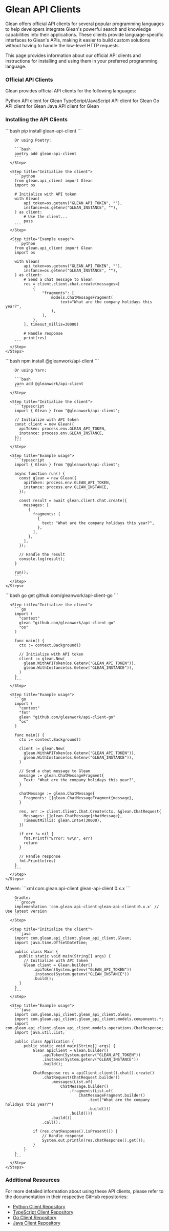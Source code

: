 # Glean API Clients

Glean offers official API clients for several popular programming languages to help developers integrate Glean's powerful search and knowledge capabilities into their applications. These clients provide language-specific interfaces to Glean's APIs, making it easier to build custom solutions without having to handle the low-level HTTP requests.

This page provides information about our official API clients and instructions for installing and using them in your preferred programming language.

### Official API Clients

Glean provides official API clients for the following languages:

<CardGroup cols={2}>
  <Card
    title="Python"
    icon="python"
    href="https://github.com/gleanwork/api-client-python"
  >
    Python API client for Glean
  </Card>
  <Card
    title="TypeScript"
    icon="js"
    href="https://github.com/gleanwork/api-client-typescript"
  >
    TypeScript/JavaScript API client for Glean
  </Card>
  <Card
    title="Go"
    icon="golang"
    href="https://github.com/gleanwork/api-client-go"
  >
    Go API client for Glean
  </Card>
  <Card
    title="Java"
    icon="java"
    href="https://github.com/gleanwork/api-client-java"
  >
    Java API client for Glean
  </Card>
</CardGroup>

### Installing the API Clients

<Tabs>
  <Tab title="Python">
    <Steps>
      <Step title="Install the Python client">
        ```bash
        pip install glean-api-client
        ```
        
        Or using Poetry:
        
        ```bash
        poetry add glean-api-client
        ```
      </Step>
      
      <Step title="Initialize the client">
        ```python
        from glean.api_client import Glean
        import os

        # Initialize with API token
        with Glean(
            api_token=os.getenv("GLEAN_API_TOKEN", ""),
            instance=os.getenv("GLEAN_INSTANCE", ""),
        ) as client:
            # Use the client...
            pass
        ```
      </Step>

      <Step title="Example usage">
        ```python
        from glean.api_client import Glean
        import os

        with Glean(
            api_token=os.getenv("GLEAN_API_TOKEN", ""),
            instance=os.getenv("GLEAN_INSTANCE", ""),
        ) as client:
            # Send a chat message to Glean
            res = client.client.chat.create(messages=[
                {
                    "fragments": [
                        models.ChatMessageFragment(
                            text="What are the company holidays this year?",
                        ),
                    ],
                },
            ], timeout_millis=30000)

            # Handle response
            print(res)
        ```
      </Step>
    </Steps>

  </Tab>
  
  <Tab title="TypeScript">
    <Steps>
      <Step title="Install the TypeScript client">
        ```bash
        npm install @gleanwork/api-client
        ```
        
        Or using Yarn:
        
        ```bash
        yarn add @gleanwork/api-client
        ```
      </Step>
      
      <Step title="Initialize the client">
        ```typescript
        import { Glean } from "@gleanwork/api-client";

        // Initialize with API token
        const client = new Glean({
          apiToken: process.env.GLEAN_API_TOKEN,
          instance: process.env.GLEAN_INSTANCE,
        });
        ```
      </Step>

      <Step title="Example usage">
        ```typescript
        import { Glean } from "@gleanwork/api-client";

        async function run() {
          const glean = new Glean({
            apiToken: process.env.GLEAN_API_TOKEN,
            instance: process.env.GLEAN_INSTANCE,
          });

          const result = await glean.client.chat.create({
            messages: [
              {
                fragments: [
                  {
                    text: "What are the company holidays this year?",
                  },
                ],
              },
            ],
          });

          // Handle the result
          console.log(result);
        }

        run();
        ```
      </Step>
    </Steps>

  </Tab>
  
  <Tab title="Go">
    <Steps>
      <Step title="Install the Go client">
        ```bash
        go get github.com/gleanwork/api-client-go
        ```
      </Step>
      
      <Step title="Initialize the client">
        ```go
        import (
          "context"
          glean "github.com/gleanwork/api-client-go"
          "os"
        )

        func main() {
          ctx := context.Background()

          // Initialize with API token
          client := glean.New(
            glean.WithAPIToken(os.Getenv("GLEAN_API_TOKEN")),
            glean.WithInstance(os.Getenv("GLEAN_INSTANCE")),
          )
        }
        ```
      </Step>

      <Step title="Example usage">
        ```go
        import (
          "context"
          "fmt"
          glean "github.com/gleanwork/api-client-go"
          "os"
        )

        func main() {
          ctx := context.Background()

          client := glean.New(
            glean.WithAPIToken(os.Getenv("GLEAN_API_TOKEN")),
            glean.WithInstance(os.Getenv("GLEAN_INSTANCE")),
          )

          // Send a chat message to Glean
          message := glean.ChatMessageFragment{
            Text: "What are the company holidays this year?",
          }

          chatMessage := glean.ChatMessage{
            Fragments: []glean.ChatMessageFragment{message},
          }

          res, err := client.Client.Chat.Create(ctx, &glean.ChatRequest{
            Messages: []glean.ChatMessage{chatMessage},
            TimeoutMillis: glean.Int64(30000),
          })

          if err != nil {
            fmt.Printf("Error: %v\n", err)
            return
          }

          // Handle response
          fmt.Println(res)
        }
        ```
      </Step>
    </Steps>

  </Tab>
  
  <Tab title="Java">
    <Steps>
      <Step title="Add dependency to your project">
        Maven:
        ```xml
        <dependency>
          <groupId>com.glean.api-client</groupId>
          <artifactId>glean-api-client</artifactId>
          <version>0.x.x</version> <!-- Use latest version -->
        </dependency>
        ```
        
        Gradle:
        ```groovy
        implementation 'com.glean.api-client:glean-api-client:0.x.x' // Use latest version
        ```
      </Step>
      
      <Step title="Initialize the client">
        ```java
        import com.glean.api_client.glean_api_client.Glean;
        import java.time.OffsetDateTime;

        public class Main {
          public static void main(String[] args) {
            // Initialize with API token
            Glean client = Glean.builder()
                .apiToken(System.getenv("GLEAN_API_TOKEN"))
                .instance(System.getenv("GLEAN_INSTANCE"))
                .build();
          }
        }
        ```
      </Step>

      <Step title="Example usage">
        ```java
        import com.glean.api_client.glean_api_client.Glean;
        import com.glean.api_client.glean_api_client.models.components.*;
        import com.glean.api_client.glean_api_client.models.operations.ChatResponse;
        import java.util.List;

        public class Application {
            public static void main(String[] args) {
                Glean apiClient = Glean.builder()
                    .apiToken(System.getenv("GLEAN_API_TOKEN"))
                    .instance(System.getenv("GLEAN_INSTANCE"))
                    .build();

                ChatResponse res = apiClient.client().chat().create()
                    .chatRequest(ChatRequest.builder()
                        .messages(List.of(
                            ChatMessage.builder()
                                .fragments(List.of(
                                    ChatMessageFragment.builder()
                                        .text("What are the company holidays this year?")
                                        .build()))
                                .build()))
                        .build())
                    .call();

                if (res.chatResponse().isPresent()) {
                    // Handle response
                    System.out.println(res.chatResponse().get());
                }
            }
        }
        ```
      </Step>
    </Steps>

  </Tab>
</Tabs>

### Additional Resources

For more detailed information about using these API clients, please refer to the documentation in their respective GitHub repositories:

- [Python Client Repository](https://github.com/gleanwork/api-client-python)
- [TypeScript Client Repository](https://github.com/gleanwork/api-client-typescript)
- [Go Client Repository](https://github.com/gleanwork/api-client-go)
- [Java Client Repository](https://github.com/gleanwork/api-client-java)
